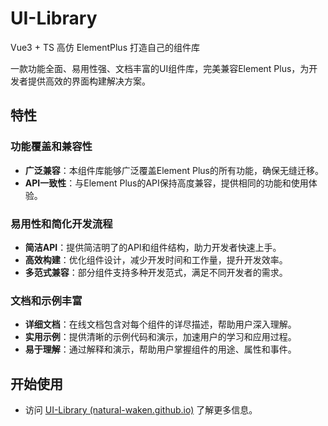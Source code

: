 # UI-Library

Vue3 + TS 高仿 ElementPlus 打造自己的组件库

一款功能全面、易用性强、文档丰富的UI组件库，完美兼容Element Plus，为开发者提供高效的界面构建解决方案。

## 特性

### 功能覆盖和兼容性

-   **广泛兼容**：本组件库能够广泛覆盖Element Plus的所有功能，确保无缝迁移。
-   **API一致性**：与Element Plus的API保持高度兼容，提供相同的功能和使用体验。

### 易用性和简化开发流程

-   **简洁API**：提供简洁明了的API和组件结构，助力开发者快速上手。
-   **高效构建**：优化组件设计，减少开发时间和工作量，提升开发效率。
-   **多范式兼容**：部分组件支持多种开发范式，满足不同开发者的需求。

### 文档和示例丰富

-   **详细文档**：在线文档包含对每个组件的详尽描述，帮助用户深入理解。
-   **实用示例**：提供清晰的示例代码和演示，加速用户的学习和应用过程。
-   **易于理解**：通过解释和演示，帮助用户掌握组件的用途、属性和事件。

## 开始使用

-   访问 [UI-Library (natural-waken.github.io)](https://natural-waken.github.io/ui-library/) 了解更多信息。
